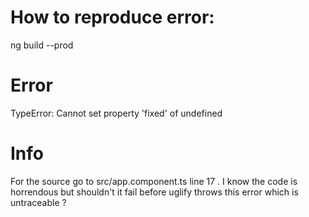 # How to reproduce error:

ng build --prod

# Error 

TypeError: Cannot set property 'fixed' of undefined


# Info

For the source go to src/app.component.ts line 17 .
I know the code is horrendous but shouldn't it fail before uglify throws this error which is untraceable ?
